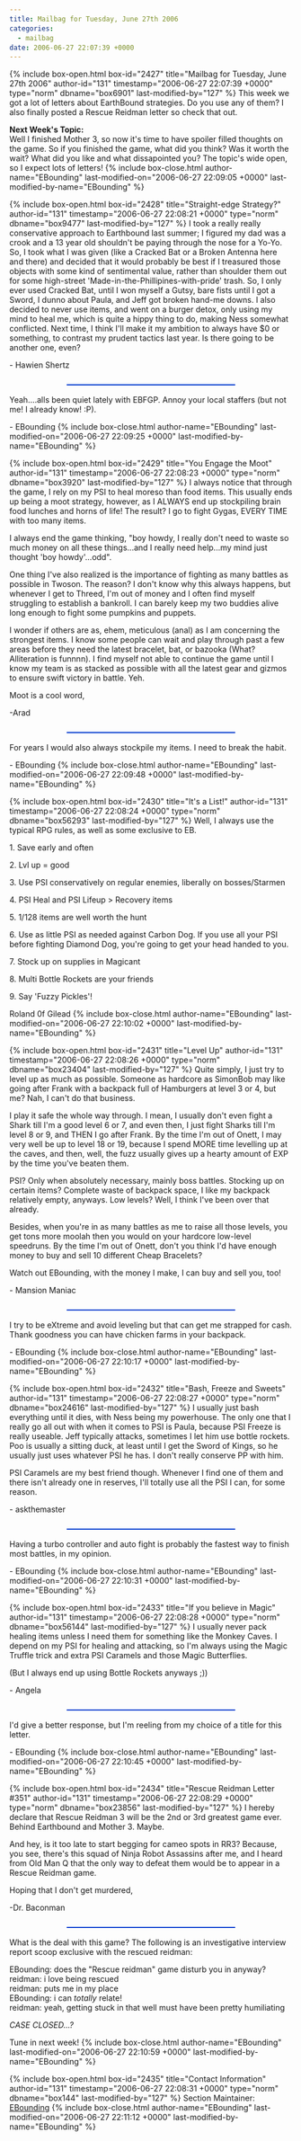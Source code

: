 ```yaml
---
title: Mailbag for Tuesday, June 27th 2006
categories:
  - mailbag
date: 2006-06-27 22:07:39 +0000
---
```

{% include box-open.html box-id="2427" title="Mailbag for Tuesday, June 27th 2006" author-id="131" timestamp="2006-06-27 22:07:39 +0000" type="norm" dbname="box6901" last-modified-by="127" %}
This week we got a lot of letters about EarthBound strategies. Do you use any of them? I also finally posted a Rescue Reidman letter so check that out. <P /> <b>Next Week's Topic:</b> <BR /> Well I finished Mother 3, so now it's time to have spoiler filled thoughts on the game. So if you finished the game, what did you think? Was it worth the wait? What did you like and what dissapointed you? The topic's wide open, so I expect lots of letters!
{% include box-close.html author-name="EBounding" last-modified-on="2006-06-27 22:09:05 +0000" last-modified-by-name="EBounding" %}

{% include box-open.html box-id="2428" title="Straight-edge Strategy?" author-id="131" timestamp="2006-06-27 22:08:21 +0000" type="norm" dbname="box9477" last-modified-by="127" %}
I took a really really conservative approach to Earthbound last summer; I figured my dad was a crook and a 13 year old shouldn't be paying through the nose for a Yo-Yo. So, I took what I was given (like a Cracked Bat or a Broken Antenna here and there) and decided that it would probably be best if I treasured those objects with some kind of sentimental value, rather than shoulder them out for some high-street 'Made-in-the-Phillipines-with-pride' trash. So, I only ever used Cracked Bat, until I won myself a Gutsy, bare fists until I got a Sword, I dunno about Paula, and Jeff got broken hand-me downs. I also decided to never use items, and went on a burger detox, only using my mind to heal me, which is quite a hippy thing to do, making Ness somewhat conflicted. Next time, I think I'll make it my ambition to always have $0 or something, to contrast my prudent tactics last year. Is there going to be another one, even? <p /> - Hawien Shertz <p /> <center><img src="/mailbag/mbbar.gif" /></center> <p /> Yeah....alls been quiet lately with EBFGP. Annoy your local staffers (but not me! I already know! :P). <p /> - EBounding
{% include box-close.html author-name="EBounding" last-modified-on="2006-06-27 22:09:25 +0000" last-modified-by-name="EBounding" %}

{% include box-open.html box-id="2429" title="You Engage the Moot" author-id="131" timestamp="2006-06-27 22:08:23 +0000" type="norm" dbname="box3920" last-modified-by="127" %}
I always notice that through the game, I rely on my PSI to heal moreso than food items. This usually ends up being a moot strategy, however, as I ALWAYS end up stockpiling brain food lunches and horns of life! The result? I go to fight Gygas, EVERY TIME with too many items. <p /> I always end the game thinking, "boy howdy, I really don't need to waste so much money on all these things...and I really need help...my mind just thought 'boy howdy'...odd". <p /> One thing I've also realized is the importance of fighting as many battles as possible in Twoson. The reason? I don't know why this always happens, but whenever I get to Threed, I'm out of money and I often find myself struggling to establish a bankroll. I can barely keep my two buddies alive long enough to fight some pumpkins and puppets. <p /> I wonder if others are as, ehem, meticulous (anal) as I am concerning the strongest items. I know some people can wait and play through past a few areas before they need the latest bracelet, bat, or bazooka (What? Alliteration is funnnn). I find myself not able to continue the game until I know my team is as stacked as possible with all the latest gear and gizmos to ensure swift victory in battle. Yeh. <p /> Moot is a cool word, <p /> -Arad <p /> <center><img src="/mailbag/mbbar.gif" /></center> <p /> For years I would also always stockpile my items. I need to break the habit. <p /> - EBounding
{% include box-close.html author-name="EBounding" last-modified-on="2006-06-27 22:09:48 +0000" last-modified-by-name="EBounding" %}

{% include box-open.html box-id="2430" title="It's a List!" author-id="131" timestamp="2006-06-27 22:08:24 +0000" type="norm" dbname="box56293" last-modified-by="127" %}
Well, I always use the typical RPG rules, as well as some exclusive to EB. <p /> 1. Save early and often <p /> 2. Lvl up = good <p /> 3. Use PSI conservatively on regular enemies, liberally on bosses/Starmen <p /> 4. PSI Heal and PSI Lifeup > Recovery items <p /> 5. 1/128 items are well worth the hunt <p /> 6. Use as little PSI as needed against Carbon Dog. If you use all your PSI before fighting Diamond Dog, you're going to get your head handed to you. <p /> 7. Stock up on supplies in Magicant <p /> 8. Multi Bottle Rockets are your friends <p /> 9. Say 'Fuzzy Pickles'! <p /> Roland 0f Gilead
{% include box-close.html author-name="EBounding" last-modified-on="2006-06-27 22:10:02 +0000" last-modified-by-name="EBounding" %}

{% include box-open.html box-id="2431" title="Level Up" author-id="131" timestamp="2006-06-27 22:08:26 +0000" type="norm" dbname="box23404" last-modified-by="127" %}
Quite simply, I just try to level up as much as possible. Someone as hardcore as SimonBob may like going after Frank with a backpack full of Hamburgers at level 3 or 4, but me? Nah, I can't do that business. <p /> I play it safe the whole way through. I mean, I usually don't even fight a Shark till I'm a good level 6 or 7, and even then, I just fight Sharks till I'm level 8 or 9, and THEN I go after Frank. By the time I'm out of Onett, I may very well be up to level 18 or 19, because I spend MORE time levelling up at the caves, and then, well, the fuzz usually gives up a hearty amount of EXP by the time you've beaten them. <p /> PSI? Only when absolutely necessary, mainly boss battles. Stocking up on certain items? Complete waste of backpack space, I like my backpack relatively empty, anyways. Low levels? Well, I think I've been over that already. <p /> Besides, when you're in as many battles as me to raise all those levels, you get tons more moolah then you would on your hardcore low-level speedruns. By the time I'm out of Onett, don't you think I'd have enough money to buy and sell 10 different Cheap Bracelets? <p /> Watch out EBounding, with the money I make, I can buy and sell you, too! <p /> - Mansion Maniac <p /> <center><img src="/mailbag/mbbar.gif" /></center> <p /> I try to be eXtreme and avoid leveling but that can get me strapped for cash. Thank goodness you can have chicken farms in your backpack. <p /> - EBounding
{% include box-close.html author-name="EBounding" last-modified-on="2006-06-27 22:10:17 +0000" last-modified-by-name="EBounding" %}

{% include box-open.html box-id="2432" title="Bash, Freeze and Sweets" author-id="131" timestamp="2006-06-27 22:08:27 +0000" type="norm" dbname="box24616" last-modified-by="127" %}
I usually just bash everything until it dies, with Ness being my powerhouse. The only one that I really go all out with when it comes to PSI is Paula, because PSI Freeze is really useable. Jeff typically attacks, sometimes I let him use bottle rockets. Poo is usually a sitting duck, at least until I get the Sword of Kings, so he usually just uses whatever PSI he has. I don't really conserve PP with him. <p /> PSI Caramels are my best friend though. Whenever I find one of them and there isn't already one in reserves, I'll totally use all the PSI I can, for some reason. <p /> - askthemaster <p /> <center><img src="/mailbag/mbbar.gif" /></center> <p /> Having a turbo controller and auto fight is probably the fastest way to finish most battles, in my opinion. <p /> - EBounding
{% include box-close.html author-name="EBounding" last-modified-on="2006-06-27 22:10:31 +0000" last-modified-by-name="EBounding" %}

{% include box-open.html box-id="2433" title="If you believe in Magic" author-id="131" timestamp="2006-06-27 22:08:28 +0000" type="norm" dbname="box56144" last-modified-by="127" %}
I usually never pack healing items unless I need them for something like the Monkey Caves. I depend on my PSI for healing and attacking, so I'm always using the Magic Truffle trick and extra PSI Caramels and those Magic Butterflies. <p /> (But I always end up using Bottle Rockets anyways ;)) <p /> - Angela <p /> <center><img src="/mailbag/mbbar.gif" /></center> <p /> I'd give a better response, but I'm reeling from my choice of a title for this letter. <p /> - EBounding
{% include box-close.html author-name="EBounding" last-modified-on="2006-06-27 22:10:45 +0000" last-modified-by-name="EBounding" %}

{% include box-open.html box-id="2434" title="Rescue Reidman Letter #351" author-id="131" timestamp="2006-06-27 22:08:29 +0000" type="norm" dbname="box23856" last-modified-by="127" %}
I hereby declare that Rescue Reidman 3 will be the 2nd or 3rd greatest game ever. Behind Earthbound and Mother 3. Maybe. <p /> And hey, is it too late to start begging for cameo spots in RR3? Because, you see, there's this squad of Ninja Robot Assassins after me, and I heard from Old Man Q that the only way to defeat them would be to appear in a Rescue Reidman game. <p /> Hoping that I don't get murdered, <p /> -Dr. Baconman <p /> <center><img src="/mailbag/mbbar.gif" /></center> <p /> What is the deal with this game? The following is an investigative interview report scoop exclusive with the rescued reidman: <p /> EBounding: does the "Rescue reidman" game disturb you in anyway?<BR /> reidman: i love being rescued<BR /> reidman: puts me in my place<BR /> EBounding: i can <I>totally</I> relate!<BR /> reidman: yeah, getting stuck in that well must have been pretty humiliating<BR /> <p /> <I>CASE CLOSED...?</I> <p /> Tune in next week!
{% include box-close.html author-name="EBounding" last-modified-on="2006-06-27 22:10:59 +0000" last-modified-by-name="EBounding" %}

{% include box-open.html box-id="2435" title="Contact Information" author-id="131" timestamp="2006-06-27 22:08:31 +0000" type="norm" dbname="box144" last-modified-by="127" %}
<table1 /> Section Maintainer: <table2 /> <a href="mailto:mailbag@starmen.net">EBounding</a> <table3 />
{% include box-close.html author-name="EBounding" last-modified-on="2006-06-27 22:11:12 +0000" last-modified-by-name="EBounding" %}
